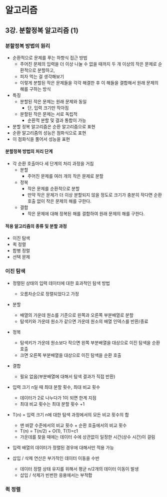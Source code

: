 # 알고리즘

## 3강. 분할정복 알고리즘 (1)

### 분할정복 방법의 원리

- 순환적으로 문제를 푸는 하향식 접근 방법
  - 주어진 문제의 입력을 더 이상 나눌 수 없을 때까지 두 개 이상의 작은 문제로 순환적으로 분할하고,
  - 피자 먹는 걸 생각해보기
  - 이렇게 분할된 작은 문제들을 각각 해결한 후 이 해들을 결합해서 원래 문제의 해를 구하는 방식
- 특징
  - 분할된 작은 문제는 원래 문제와 동일
    - 단, 입력 크기만 작아짐
  - 분할된 작은 문제는 서로 독립적
    - 순환적 분할 및 결과 통합이 가능
- 분할 정복 알고리즘은 순환 알고리즘으로 표현
- 순환 알고리즘의 성능은 점화식으로 표현
- 이 점화식을 풀어서 성능을 표현

#### 분할정복 방법의 처리 단계

- 각 순환 호출마다 세 단계의 처리 과정을 거침
  - 분할
    - 주어진 문제를 여러 개의 작은 문제로 분할
  - 정복
    - 작은 문제를 순환적으로 분할
    - 만약 작은 문제가 더 이상 분할되지 않을 정도로 크기가 충분히 작다면 순환호출 없이 작은 문제의 해를 구한다.
  - 결합
    - 작은 문제에 대해 정복된 해를 결합하여 원래 문제의 해를 구한다.

#### 적용 알고리즘의 종류 및 분할 과정

- 이진 탐색
- 퀵 정렬
- 합병 정렬
- 선택 문제

### 이진 탐색

- 정렬된 상태의 입력 데이터에 대한 효과적인 탐색 방법
  - 오름차순으로 정렬되었다고 가정
- 분할
  - 배열의 가운데 원소를 기준으로 왼쪽과 오른쪽 부분배열로 분할
  - 탐색키와 가운데 원소가 같으면 가운데 원소의 배열 인덱스를 반환/종료

- 정복
  - 탐색키가 가운데 원소보다 작으면 왼쪽 부분배열을 대상으로 이진 탐색을 순환 호출
  - 크면 오른쪽 부분배열을 대상으로 이진 탐색을 순환 호출

- 결합
  - 필요 없음(부분배열에 대해서 탐색 결과가 직접 반환)

- 입력 크기 n일 때 최대 분할 횟수, 최대 비교 횟수
  - 데이터가 2로 나누다가 1이 되면 한계 지점
  - 최대 비교 횟수는 최대 분할 횟수 +1

- T(n) = 입력 크기 n에 대한 탐색 과정에서의 모든 비교 횟수의 합
  - 맨 바깥 수준에서의 비교 횟수 + 순환 호출에서의 비교 횟수
  - T(n) = T(n/2) + O(1), T(1)=c1
  - 가운데를 찾을 때에는 데이터 수에 상관없이 일정한 시간(상수 시간)이 걸림

- 입력 배열의 데이터가 정렬된 경우에 대해서만 적용 가능
- 삽입 / 삭제 연산은 부가적인 데이터 이동을 수반
  - 데이터 정렬 상태 유지를 위해서 평균 n/2개의 데이터 이동이 발생
  - 삽입 / 삭제가 빈번한 응용에서는 부적합


### 퀵 정렬

